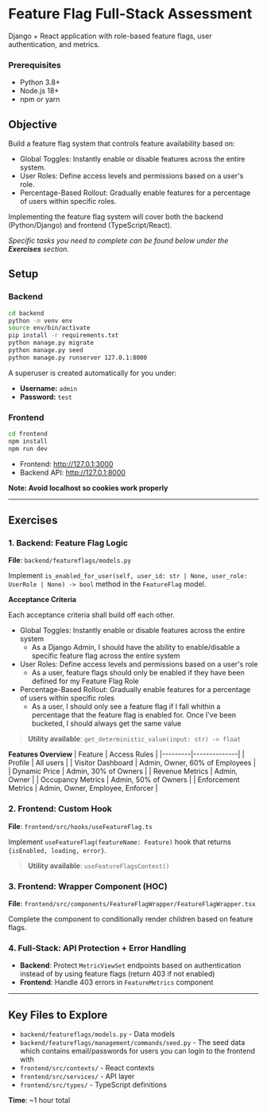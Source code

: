 # Feature Flag Full-Stack Assessment

Django + React application with role-based feature flags, user authentication, and metrics.

### Prerequisites
- Python 3.8+
- Node.js 18+
- npm or yarn

## **Objective**
Build a feature flag system that controls feature availability based on:
- Global Toggles: Instantly enable or disable features across the entire system.
- User Roles: Define access levels and permissions based on a user's role.
- Percentage-Based Rollout: Gradually enable features for a percentage of users within specific roles.

Implementing the feature flag system will cover both the backend (Python/Django) and frontend (TypeScript/React).

*Specific tasks you need to complete can be found below under the **Exercises** section.*

## Setup

### Backend
```bash
cd backend
python -m venv env
source env/bin/activate
pip install -r requirements.txt
python manage.py migrate
python manage.py seed
python manage.py runserver 127.0.1:8000
```

A superuser is created automatically for you under:

- **Username:** `admin`
- **Password:** `test`

### Frontend
```bash
cd frontend
npm install
npm run dev
```

- Frontend: http://127.0.1:3000
- Backend API: http://127.0.1:8000

__Note: Avoid localhost so cookies work properly__

---

## Exercises

### 1. Backend: Feature Flag Logic
**File**: `backend/featureflags/models.py`

Implement `is_enabled_for_user(self, user_id: str | None, user_role: UserRole | None) -> bool` method in the `FeatureFlag` model.

**Acceptance Criteria**

Each acceptance criteria shall build off each other.

- Global Toggles: Instantly enable or disable features across the entire system
    - As a Django Admin, I should have the ability to enable/disable a specific feature flag across the entire system
- User Roles: Define access levels and permissions based on a user's role
    - As a user, feature flags should only be enabled if they have been defined for my Feature Flag Role
- Percentage-Based Rollout: Gradually enable features for a percentage of users within specific roles
    - As a user, I should only see a feature flag if I fall whithin a percentage that the feature flag is enabled for. Once I've been bucketed, I should always get the same value

> **Utility available**: `get_deterministic_value(input: str) -> float`

**Features Overview**
| Feature | Access Rules |
|---------|--------------|
| Profile | All users |
| Visitor Dashboard | Admin, Owner, 60% of Employees |
| Dynamic Price | Admin, 30% of Owners |
| Revenue Metrics | Admin, Owner |
| Occupancy Metrics | Admin, 50% of Owners |
| Enforcement Metrics | Admin, Owner, Employee, Enforcer |

### 2. Frontend: Custom Hook
**File**: `frontend/src/hooks/useFeatureFlag.ts`

Implement `useFeatureFlag(featureName: Feature)` hook that returns `{isEnabled, loading, error}`.

> **Utility available**: `useFeatureFlagsContext()`

### 3. Frontend: Wrapper Component (HOC)
**File**: `frontend/src/components/FeatureFlagWrapper/FeatureFlagWrapper.tsx`

Complete the component to conditionally render children based on feature flags.

### 4. Full-Stack: API Protection + Error Handling
- **Backend**: Protect `MetricViewSet` endpoints based on authentication instead of by using feature flags (return 403 if not enabled)
- **Frontend**: Handle 403 errors in `FeatureMetrics` component


---

## Key Files to Explore
- `backend/featureflags/models.py` - Data models
- `backend/featureflags/management/commands/seed.py` - The seed data which contains email/passwords for users you can login to the frontend with
- `frontend/src/contexts/` - React contexts
- `frontend/src/services/` - API layer
- `frontend/src/types/` - TypeScript definitions


**Time**: ~1 hour total
